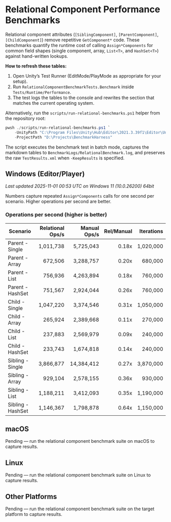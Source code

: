 # Relational Component Performance Benchmarks

Relational component attributes (`[SiblingComponent]`, `[ParentComponent]`, `[ChildComponent]`) remove repetitive `GetComponent*` code. These benchmarks quantify the runtime cost of calling `Assign*Components` for common field shapes (single component, array, `List<T>`, and `HashSet<T>`) against hand-written lookups.

**How to refresh these tables:**

1. Open Unity’s Test Runner (EditMode/PlayMode as appropriate for your setup).
2. Run `RelationalComponentBenchmarkTests.Benchmark` inside `Tests/Runtime/Performance`.
3. The test logs the tables to the console and rewrites the section that matches the current operating system.

Alternatively, run the `scripts/run-relational-benchmarks.ps1` helper from the repository root:

```powershell
pwsh ./scripts/run-relational-benchmarks.ps1 `
    -UnityPath "C:\Program Files\Unity\Hub\Editor\2021.3.39f1\Editor\Unity.exe" `
    -ProjectPath "D:\Projects\BenchmarkHarness"
```

The script executes the benchmark test in batch mode, captures the markdown tables to `BenchmarkLogs/RelationalBenchmark.log`, and preserves the raw `TestResults.xml` when `-KeepResults` is specified.

## Windows (Editor/Player)

<!-- RELATIONAL_COMPONENTS_WINDOWS_START -->

_Last updated 2025-11-01 00:53 UTC on Windows 11 (10.0.26200) 64bit_

Numbers capture repeated `Assign*Components` calls for one second per scenario.
Higher operations per second are better.

### Operations per second (higher is better)

| Scenario          | Relational Ops/s | Manual Ops/s | Rel/Manual | Iterations |
| ----------------- | ---------------: | -----------: | ---------: | ---------: |
| Parent - Single   |        1,011,738 |    5,725,043 |      0.18x |  1,020,000 |
| Parent - Array    |          672,506 |    3,288,757 |      0.20x |    680,000 |
| Parent - List     |          756,936 |    4,263,894 |      0.18x |    760,000 |
| Parent - HashSet  |          751,567 |    2,924,044 |      0.26x |    760,000 |
| Child - Single    |        1,047,220 |    3,374,546 |      0.31x |  1,050,000 |
| Child - Array     |          265,924 |    2,389,668 |      0.11x |    270,000 |
| Child - List      |          237,883 |    2,569,979 |      0.09x |    240,000 |
| Child - HashSet   |          233,743 |    1,674,818 |      0.14x |    240,000 |
| Sibling - Single  |        3,866,877 |   14,384,412 |      0.27x |  3,870,000 |
| Sibling - Array   |          929,104 |    2,578,155 |      0.36x |    930,000 |
| Sibling - List    |        1,188,211 |    3,412,093 |      0.35x |  1,190,000 |
| Sibling - HashSet |        1,146,367 |    1,798,878 |      0.64x |  1,150,000 |

<!-- RELATIONAL_COMPONENTS_WINDOWS_END -->

## macOS

<!-- RELATIONAL_COMPONENTS_MACOS_START -->

Pending — run the relational component benchmark suite on macOS to capture results.

<!-- RELATIONAL_COMPONENTS_MACOS_END -->

## Linux

<!-- RELATIONAL_COMPONENTS_LINUX_START -->

Pending — run the relational component benchmark suite on Linux to capture results.

<!-- RELATIONAL_COMPONENTS_LINUX_END -->

## Other Platforms

<!-- RELATIONAL_COMPONENTS_OTHER_START -->

Pending — run the relational component benchmark suite on the target platform to capture results.

<!-- RELATIONAL_COMPONENTS_OTHER_END -->
